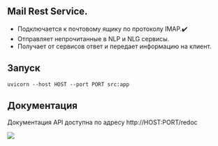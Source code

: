 ## Mail Rest Service.
- Подключается к почтовому ящику по протоколу IMAP.:heavy_check_mark:
- Отправляет непрочитанные в NLP и NLG сервисы.
- Получает от сервисов ответ и передает информацию на клиент.

## Запуск
```
uvicorn --host HOST --port PORT src:app
```

## Документация
Документация API доступна по адресу http://HOST:PORT/redoc

![](doc.PNG)
